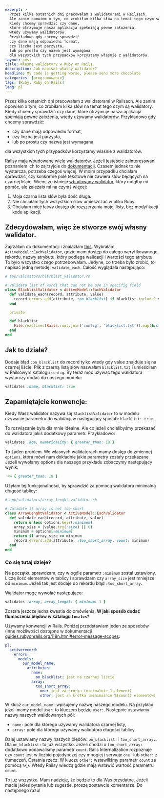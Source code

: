 ```yaml
---
excerpt: >
  Przez kilka ostatnich dni pracowałam z walidatorami w Railsach.
  Ale zanim opowiem o tym, co zrobiłam kilka słów na temat tego czym są walidatory.
  Kiedy chcemy sprawdzić czy dane,
  które otrzymuje nasza aplikacja spełniają pewne założenia,
  wtedy używamy walidatorów.
  Przykładowo gdy chcemy sprawdzić
  czy dane mają odpowiedni format,
  czy liczba jest parzysta,
  lub po prostu czy nazwa jest wymagana
  dla wszystkich tych przypadków korzystamy właśnie z walidatorów.
layout: post
title: Własne walidatory w Ruby on Rails
description: Jak napisać własny walidator?
headline: My code is getting worse, please send more chocolate
categories: [programowanie]
tags: [Ruby, Ruby on Rails]
lang: pl
---
```


Przez kilka ostatnich dni pracowałam z walidatorami w Railsach. Ale zanim opowiem o tym, co zrobiłam kilka słów na temat tego czym są walidatory. Kiedy chcemy sprawdzić czy dane, które otrzymuje nasza aplikacja spełniają pewne założenia, wtedy używamy walidatorów. Przykładowo gdy chcemy sprawdzić:

- czy dane mają odpowiedni format,
- czy liczba jest parzysta,
- lub po prostu czy nazwa jest wymagana

dla wszystkich tych przypadków korzystamy właśnie z walidatorów.

Railsy mają wbudowane wiele walidatorów. Jeżeli jesteście zainteresowani poznaniem ich to zajrzyjcie do
[dokumentacji](https://guides.rubyonrails.org/active_record_validations.html#validation-helpers).
Czasem jednak to nie wystarcza, potrzeba czegoś więcej. W moim przypadku chciałam sprawdzić, czy konkretne pole tekstowe nie zawiera słów będących na czarnej liście. Wiem, że istnieje
[wbudowany walidator](https://guides.rubyonrails.org/active_record_validations.html#exclusion),
który mógłby mi pomóc, ale zależało mi na czymś więcej:

1. Moja czarna lista słów była dość długa.
2. Nie chciałam tych wszystkich słów umieszczać w pliku Ruby.
3. Chciałam mieć łatwy dostęp do rozszerzania mojej listy, bez modyfikacji kodu aplikacji.

## Zdecydowałam, więc że stworze swój własny walidator.

Zajrzałam do dokumentacji i znalazłam
[this](https://guides.rubyonrails.org/active_record_validations.html#performing-custom-validations).
Wybrałam `ActiveModel::EachValidator`, gdzie mam dostęp do całego weryfikowanego rekordu, nazwy atrybutu, który podlega walidacji i wartości tego atrybutu. To było wszystko czego potrzebowałam. Jedyne, co trzeba było zrobić, to napisać jedną metodę: `validate_each`. Całość wyglądała następująco:

```ruby
# app/validators/blacklist_validator.rb

# Validate list of words that can not be use in specifig field
class BlacklistValidator < ActiveModel::EachValidator
  def validate_each(record, attribute, value)
    record.errors.add(attribute, :on_blacklist) if blacklist.include? value
  end

  private

  def blacklist
    File.readlines(Rails.root.join('config', 'blacklist.txt')).map(&:strip)
  end
end
```

## Jak to działa?

Dodaje błąd `:on_blacklist` do record tylko wtedy gdy value znajduje się na czarnej liście. Plik z czarną listą słów nazwałam `blacklist.txt` i umieściłam w Railsowym katalogu `config`. By teraz móc używać tego walidatora wystarczy dodać do naszego modelu:

```ruby
validates :name, blacklist: true
```

## Zapamiętajcie konwencje:

Kiedy Wasz walidator nazywa się `BlacklistValidator` to w modelu używacie parametru do walidacji w następujący sposób: `blacklist: true`.

To rozwiązanie było dla mnie idealne. Ale co jeżeli chcielibyśmy przekazać do walidatora jakiś dodatkowy parametr. Przykładowo:

```ruby
validates :age, numericality: { greater_than: 18 }
```

To żaden problem. We własnych walidatorach mamy dostęp do zmiennej `options`, która mówi nam dokładnie jakie parametry zostały przekazane. Jeżeli wywołamy options dla naszego przykładu zobaczymy następujący wynik:

```ruby
 => { greater_than: 18 }
```

Użyłam tej funkcjonalności, by sprawdzić za pomocą walidatora minimalną długość tablicy:

```ruby
# app/validators/array_lenght_validator.rb

# Validate if array is not too short
class ArrayLenghtValidator < ActiveModel::EachValidator
  def validate_each(record, attribute, value)
    return unless options.key?(:minimum)
    array_size = (value.try(:size) || 0)
    minimum = options[:minimum]
    return if array_size >= minimum
    record.errors.add(attribute, :too_short_array, count: minimum)
  end
end
```

### Co się tutaj dzieje?

Na początku sprawdzam, czy w ogóle parametr `:minimum` został ustawiony. Liczę ilość elementów w tablicy i sprawdzam czy `array_size` jest mniejsze od `minimum`. Jeżeli tak jest dodaje do rekordu błąd `:too_short_array`.

Walidator mogę wywołać następująco:

```ruby
validates :array, array_lenght: { minimum: 1 }
```

Została jeszcze jedna kwestia do omówienia. **W jaki sposób dodać tłumaczenia błędów w katalogu `locales`?**

Używamy konwencji w Rails. Poniżej przedstawiam jeden ze sposobów (inne możliwości dostępne w dokumentacji
[guides.rubyonrails.org/i18n.html#error-message-scopes](https://guides.rubyonrails.org/i18n.html#error-message-scopes):

```yaml
pl:
  activerecord:
    errors:
      models:
        our_model_name:
          attributes:
            name:
              on_blacklist: jest na czarnej liście
            array:
              too_short_array:
                one: jest za krótka (minimalnie 1 element)
                other: jest za krótka (minimalnie %{count} elementów)
```

W klucz `our_model_name:` wpisujemy nazwę naszego modelu. Na przykład jeżeli mamy model `User`, to kluczem będzie `user:`. Następnie ustawiamy nazwy naszych walidowanych pól:

- `name:` pole dla którego używamy walidatora czarnej listy,
- `array:` pole dla którego używamy walidatora długości tablicy.

Dalej ustawiamy nazwy naszych błędów: `on_blacklist:` i `too_short_array:`. Dla `on_blacklist:` to już wszystko. Jeżeli chodzi o `too_short_array:` dodatkowo podawaliśmy parametr `count`. Rails Internalization rozpoznaje czy `count` jest w liczbie pojedynczej czy mnogiej i serwuje `one:` lub `other:` z tłumaczeń. Ostatnia rzecz: W kluczu `other:` wstawiliśmy parametr `count` za pomocą `%{}`. Wtedy Railsy wiedzą gdzie mają wstawić wartość parametru `count`.

To już wszystko. Mam nadzieję, że będzie to dla Was przydatne.
Jeżeli macie jakieś pytania lub sugestie, proszę zostawcie komentarze.
Do następnego razu!
